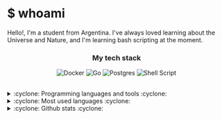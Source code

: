 # $ whoami
Hello!, I'm a student from Argentina. I've always loved learning about the Universe and Nature, and I'm learning bash scripting at the moment.

<div align="center">

### My tech stack

![Docker](https://img.shields.io/badge/docker-%230db7ed.svg?style=for-the-badge&logo=docker&logoColor=white)
![Go](https://img.shields.io/badge/Go-00ADD8?style=for-the-badge&logo=gO&logoColor=white)
![Postgres](https://img.shields.io/badge/postgres-%23316192.svg?style=for-the-badge&logo=postgresql&logoColor=white)
![Shell Script](https://img.shields.io/badge/shell_script-%23121011.svg?style=for-the-badge&logo=gnu-bash&logoColor=white)

</div>

<br/>

<details>

<summary>:cyclone: Programming languages and tools :cyclone:</summary>

![NextJS](https://img.shields.io/badge/NextJS-000000?style=for-the-badge&logo=next.js&logoColor=white)
![Prisma](https://img.shields.io/badge/Prisma-3982CE?style=for-the-badge&logo=Prisma&logoColor=black)
![Typescript](https://img.shields.io/badge/TypeScript-007ACC?style=for-the-badge&logo=typescript&logoColor=white)
![TailwindCSS](https://img.shields.io/badge/Tailwind_CSS-38B2AC?style=for-the-badge&logo=tailwind-css&logoColor=white)
![React](https://img.shields.io/badge/React-20232A?style=for-the-badge&logo=react&logoColor=61DAFB)
![Node.JS](https://img.shields.io/badge/Node.js-43853D?style=for-the-badge&logo=node.js&logoColor=white)
![Solidity](https://img.shields.io/badge/Solidity-434C5E?style=for-the-badge&logo=solidity&logoColor=white)
![Python](https://img.shields.io/badge/Python-14354C?style=for-the-badge&logo=python&logoColor=white)
![Markdown](https://img.shields.io/badge/Markdown-d9d9d9?style=for-the-badge&logo=markdown&logoColor=black)
![Arduino](https://img.shields.io/badge/Arduino-00979D?style=for-the-badge&logo=Arduino&logoColor=white)
![ArchLinux](https://img.shields.io/badge/Arch_Linux-1793D1?style=for-the-badge&logo=arch-linux&logoColor=white)

</details>

<details>

<summary>:cyclone: Most used languages :cyclone:</summary>

![Top Langs](https://github-readme-stats.vercel.app/api/top-langs/?username=FedericoTorres233&langs_count=10&include_forks=true&theme=onedark&layout=compact&hide=javascript&exclude_repo=learning-python)

</details>

<details>

<summary>:cyclone: Github stats :cyclone:</summary>

![Anurag's GitHub stats](https://github-readme-stats.vercel.app/api?username=FedericoTorres233&include_forks=true&theme=onedark&count_private=true)

</details>

